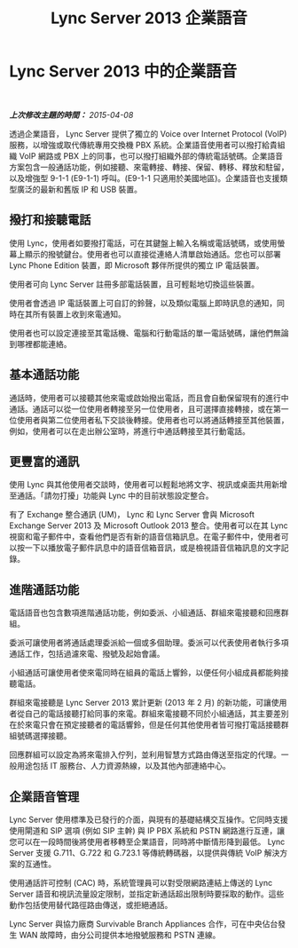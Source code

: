 ﻿---
title: Lync Server 2013 企業語音
TOCTitle: 企業語音
ms:assetid: c9da8099-6f4f-4346-ac67-f041bb96072c
ms:mtpsurl: https://technet.microsoft.com/zh-tw/library/Gg417163(v=OCS.15)
ms:contentKeyID: 49292314
ms.date: 08/10/2015
mtps_version: v=OCS.15
ms.translationtype: HT
---

# Lync Server 2013 中的企業語音

 

_**上次修改主題的時間：** 2015-04-08_

透過企業語音， Lync Server 提供了獨立的 Voice over Internet Protocol (VoIP) 服務，以增強或取代傳統專用交換機 PBX 系統。企業語音使用者可以撥打給貴組織 VoIP 網路或 PBX 上的同事，也可以撥打組織外部的傳統電話號碼。企業語音方案包含一般通話功能，例如接聽、來電轉接、轉接、保留、轉移、釋放和駐留，以及增強型 9-1-1 (E9-1-1) 呼叫。(E9-1-1 只適用於美國地區)。企業語音也支援類型廣泛的最新和舊版 IP 和 USB 裝置。

## 撥打和接聽電話

使用 Lync，使用者如要撥打電話，可在其鍵盤上輸入名稱或電話號碼，或使用螢幕上顯示的撥號鍵台。使用者也可以直接從連絡人清單啟始通話。您也可以部署 Lync Phone Edition 裝置，即 Microsoft 夥伴所提供的獨立 IP 電話裝置。

使用者可向 Lync Server 註冊多部電話裝置，且可輕鬆地切換這些裝置。

使用者會透過 IP 電話裝置上可自訂的鈴聲，以及類似電腦上即時訊息的通知，同時在其所有裝置上收到來電通知。

使用者也可以設定連接至其電話機、電腦和行動電話的單一電話號碼，讓他們無論到哪裡都能連絡。

## 基本通話功能

通話時，使用者可以接聽其他來電或啟始撥出電話，而且會自動保留現有的進行中通話。通話可以從一位使用者轉接至另一位使用者，且可選擇直接轉接，或在第一位使用者與第二位使用者私下交談後轉接。使用者也可以將通話轉接至其他裝置，例如，使用者可以在走出辦公室時，將進行中通話轉接至其行動電話。

## 更豐富的通訊

使用 Lync 與其他使用者交談時，使用者可以輕鬆地將文字、視訊或桌面共用新增至通話。「請勿打擾」功能與 Lync 中的目前狀態設定整合。

有了 Exchange 整合通訊 (UM)， Lync 和 Lync Server 會與 Microsoft Exchange Server 2013 及 Microsoft Outlook 2013 整合。使用者可以在其 Lync 視窗和電子郵件中，查看他們是否有新的語音信箱訊息。在電子郵件中，使用者可以按一下以播放電子郵件訊息中的語音信箱音訊，或是檢視語音信箱訊息的文字記錄。

## 進階通話功能

電話語音也包含數項進階通話功能，例如委派、小組通話、群組來電接聽和回應群組。

委派可讓使用者將通話處理委派給一個或多個助理。委派可以代表使用者執行多項通話工作，包括過濾來電、撥號及起始會議。

小組通話可讓使用者使來電同時在組員的電話上響鈴，以便任何小組成員都能夠接聽電話。

群組來電接聽是 Lync Server 2013 累計更新 (2013 年 2 月) 的新功能，可讓使用者從自己的電話接聽打給同事的來電。群組來電接聽不同於小組通話，其主要差別在於來電只會在預定接聽者的電話響鈴，但是任何其他使用者皆可撥打電話接聽群組號碼選擇接聽。

回應群組可以設定為將來電排入佇列，並利用智慧方式路由傳送至指定的代理。一般用途包括 IT 服務台、人力資源熱線，以及其他內部連絡中心。

## 企業語音管理

Lync Server 使用標準及已發行的介面，與現有的基礎結構交互操作。它同時支援使用閘道和 SIP 選項 (例如 SIP 主幹) 與 IP PBX 系統和 PSTN 網路進行互連，讓您可以在一段時間後將使用者移轉至企業語音，同時將中斷情形降到最低。 Lync Server 支援 G.711、G.722 和 G.723.1 等傳統轉碼器，以提供與傳統 VoIP 解決方案的互通性。

使用通話許可控制 (CAC) 時，系統管理員可以對受限網路連結上傳送的 Lync Server 語音和視訊流量設定限制，並指定新通話超出限制時要採取的動作。這些動作包括使用替代路徑路由傳送，或拒絕通話。

Lync Server 與協力廠商 Survivable Branch Appliances 合作，可在中央佔台發生 WAN 故障時，由分公司提供本地撥號服務和 PSTN 連線。

